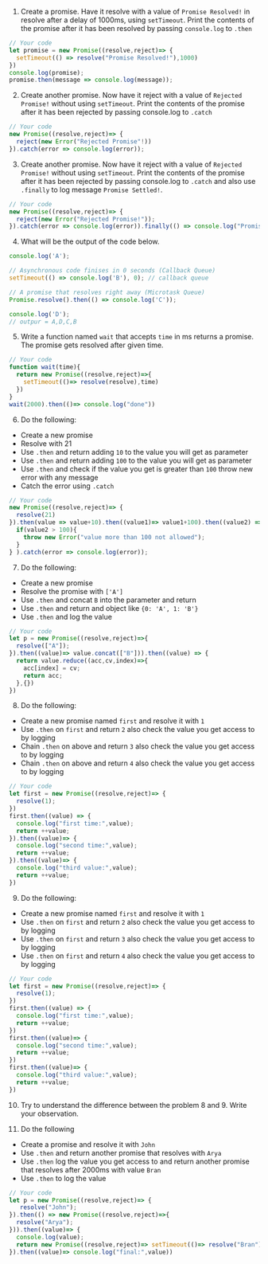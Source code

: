 1. Create a promise. Have it resolve with a value of `Promise Resolved!` in resolve after a delay of 1000ms, using `setTimeout`. Print the contents of the promise after it has been resolved by passing `console.log` to `.then`

```js
// Your code
let promise = new Promise((resolve,reject)=> {
  setTimeout(() => resolve("Promise Resolved!"),1000)
})
console.log(promise);
promise.then(message => console.log(message));
```

2. Create another promise. Now have it reject with a value of `Rejected Promise!` without using `setTimeout`. Print the contents of the promise after it has been rejected by passing console.log to `.catch`

```js
// Your code
new Promise((resolve,reject)=> {
  reject(new Error("Rejected Promise"!))
}).catch(error => console.log(error));
```

3. Create another promise. Now have it reject with a value of `Rejected Promise!` without using `setTimeout`. Print the contents of the promise after it has been rejected by passing console.log to `.catch` and also use `.finally` to log message `Promise Settled!`.

```js
// Your code
new Promise((resolve,reject)=> {
  reject(new Error("Rejected Promise!"));
}).catch(error => console.log(error)).finally(() => console.log("Promise setteled!"));
```

4. What will be the output of the code below.

```js
console.log('A');

// Asynchronous code finises in 0 seconds (Callback Queue)
setTimeout(() => console.log('B'), 0); // callback queue

// A promise that resolves right away (Microtask Queue)
Promise.resolve().then(() => console.log('C'));

console.log('D');
// outpur = A,D,C,B
```

5. Write a function named `wait` that accepts `time` in ms returns a promise. The promise gets resolved after given time.

```js
// Your code
function wait(time){
  return new Promise((resolve,reject)=>{
    setTimeout(()=> resolve(resolve),time)
  })
}
wait(2000).then(()=> console.log("done"))
```

6. Do the following:

- Create a new promise
- Resolve with 21
- Use `.then` and return adding `10` to the value you will get as parameter
- Use `.then` and return adding `100` to the value you will get as parameter
- Use `.then` and check if the value you get is greater than `100` throw new error with any message
- Catch the error using `.catch`

```js
// Your code
new Promise((resolve,reject)=> {
  resolve(21)
}).then(value => value+10).then((value1)=> value1+100).then((value2) =>{
  if(value2 > 100){
    throw new Error("value more than 100 not allowed");
  }
} ).catch(error => console.log(error));
```

7. Do the following:

- Create a new promise
- Resolve the promise with `['A']`
- Use `.then` and concat `B` into the parameter and return
- Use `.then` and return and object like `{0: 'A', 1: 'B'}`
- Use `.then` and log the value

```js
// Your code
let p = new Promise((resolve,reject)=>{
  resolve(["A"]);
}).then((value)=> value.concat(["B"])).then((value) => {
  return value.reduce((acc,cv,index)=>{
    acc[index] = cv;
    return acc;
  },{})
})
```

8. Do the following:

- Create a new promise named `first` and resolve it with `1`
- Use `.then` on `first` and return `2` also check the value you get access to by logging
- Chain `.then` on above and return `3` also check the value you get access to by logging
- Chain `.then` on above and return `4` also check the value you get access to by logging

```js
// Your code
let first = new Promise((resolve,reject)=> {
  resolve(1);
})
first.then((value) => {
  console.log("first time:",value);
  return ++value;
}).then((value)=> {
  console.log("second time:",value);
  return ++value;
}).then((value)=> {
  console.log("third value:",value);
  return ++value;
})
```

9. Do the following:

- Create a new promise named `first` and resolve it with `1`
- Use `.then` on `first` and return `2` also check the value you get access to by logging
- Use `.then` on `first` and return `3` also check the value you get access to by logging
- Use `.then` on `first` and return `4` also check the value you get access to by logging

```js
// Your code
let first = new Promise((resolve,reject)=> {
  resolve(1);
})
first.then((value) => {
  console.log("first time:",value);
  return ++value;
})
first.then((value)=> {
  console.log("second time:",value);
  return ++value;
})
first.then((value)=> {
  console.log("third value:",value);
  return ++value;
})

```

10. Try to understand the difference between the problem 8 and 9. Write your observation.

11. Do the following

- Create a promise and resolve it with `John`
- Use `.then` and return another promise that resolves with `Arya`
- Use `.then` log the value you get access to and return another promise that resolves after 2000ms with value `Bran`
- Use `.then` to log the value

```js
// Your code
let p = new Promise((resolve,reject)=> {
   resolve("John");
}).then(() => new Promise((resolve,reject)=>{
  resolve("Arya");
})).then((value)=> {
  console.log(value);
  return new Promise((resolve,reject)=> setTimeout(()=> resolve("Bran"),200))
}).then((value)=> console.log("final:",value))
```
